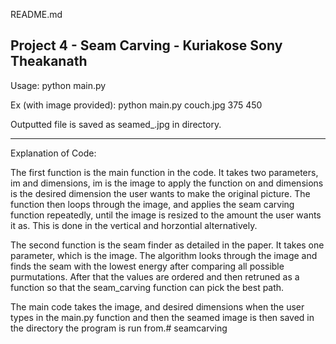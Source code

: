README.md

Project 4 - Seam Carving - Kuriakose Sony Theakanath
---------------------------------------------------------------

Usage:
python main.py <image name> <desired width> <desired height>

Ex (with image provided):
python main.py couch.jpg 375 450

Outputted file is saved as seamed_<image name>.jpg in directory.

---------------------------------------------------------------
Explanation of Code:

The first function is the main function in the code. It takes two parameters, im and dimensions, im is the image to apply the function on and dimensions is the desired dimension the user wants to make the original picture. The function then loops through the image, and applies the seam carving function repeatedly, until the image is resized to the amount the user wants it as. This is done in the vertical and horzontial alternatively. 

The second function is the seam finder as detailed in the paper. It takes one parameter, which is the image. The algorithm looks through the image and finds the seam with the lowest energy after comparing all possible purmutations. After that the values are ordered and then retruned as a function so that the seam_carving function can pick the best path.

The main code takes the image, and desired dimensions when the user types in the main.py function and then the seamed image is then saved in the directory the program is run from.# seamcarving

